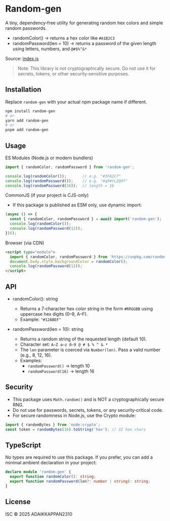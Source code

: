 # Random-gen

A tiny, dependency‑free utility for generating random hex colors and simple random passwords.

- randomColor() → returns a hex color like `#A1B2C3`
- randomPassword(len = 10) → returns a password of the given length using letters, numbers, and `@#$%^&*`

Source: [index.js](https://github.com/ADAIKKAPPAN2310/Random-gen/blob/main/index.js)

> Note: This library is not cryptographically secure. Do not use it for secrets, tokens, or other security‑sensitive purposes.

## Installation

Replace `random-gen` with your actual npm package name if different.

```sh
npm install random-gen
# or
yarn add random-gen
# or
pnpm add random-gen
```

## Usage

ES Modules (Node.js or modern bundlers)

```js
import { randomColor, randomPassword } from 'random-gen';

console.log(randomColor());       // e.g. "#3FA2C7"
console.log(randomPassword());    // e.g. "Aq9#tL2@Xf"
console.log(randomPassword(16));  // length = 16
```

CommonJS (if your project is CJS-only)

- If this package is published as ESM only, use dynamic import:
```js
(async () => {
  const { randomColor, randomPassword } = await import('random-gen');
  console.log(randomColor());
  console.log(randomPassword(12));
})();
```

Browser (via CDN)

```html
<script type="module">
  import { randomColor, randomPassword } from 'https://unpkg.com/random-gen?module';
  document.body.style.backgroundColor = randomColor();
  console.log(randomPassword(12));
</script>
```

## API

- randomColor(): string
  - Returns a 7‑character hex color string in the form `#RRGGBB` using uppercase hex digits (0–9, A–F).
  - Example: `"#12ABEF"`

- randomPassword(len = 10): string
  - Returns a random string of the requested length (default 10).
  - Character set: `A–Z a–z 0–9 @ # $ % ^ & *`
  - The `len` parameter is coerced via `Number(len)`. Pass a valid number (e.g., 8, 12, 16).
  - Examples:
    - `randomPassword()` → length 10
    - `randomPassword(16)` → length 16

## Security

- This package uses `Math.random()` and is NOT a cryptographically secure RNG.
- Do not use for passwords, secrets, tokens, or any security‑critical code.
- For secure randomness in Node.js, use the Crypto module:

```js
import { randomBytes } from 'node:crypto';
const token = randomBytes(16).toString('hex'); // 32 hex chars
```

## TypeScript

No types are required to use this package. If you prefer, you can add a minimal ambient declaration in your project:

```ts
declare module 'random-gen' {
  export function randomColor(): string;
  export function randomPassword(len?: number | string): string;
}
```

## License

ISC © 2025 ADAIKKAPPAN2310
